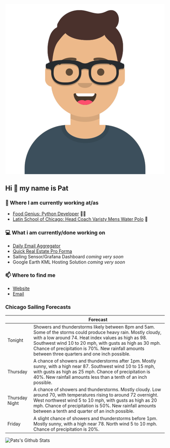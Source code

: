 [![Social banner for p-j-falconer](https://raw.githubusercontent.com/P-J-FALCONER/P-J-FALCONER/master/assets/avataaars.svg)](https://patfalconer.com/)
## Hi :wave: my name is Pat

### 💼 Where I am currently working at/as
- [Food Genius: Python Developer](https://getfoodgenius.com/) 🍔🐍
- [Latin School of Chicago: Head Coach Varisty Mens Water Polo](https://www.latinschool.org/) 🤽


### 💻 What i am currently/done working on
 - [Daily Email Aggregator](https://github.com/P-J-FALCONER/dott_daily_mail)
 - [Quick Real Estate Pro Forma](https://github.com/P-J-FALCONER/henry)
 - Sailing Sensor/Grafana Dashboard *coming very soon*
 - Google Earth KML Hosting Solution *coming very soon*

### 📫 Where to find me
 - [Website](https://patfalconer.com/)
 - [Email](mailto:patrick.j.falconer@gmail.com)


### Chicago Sailing Forecasts
|   | Forecast  |
|---|---|
| Tonight | Showers and thunderstorms likely between 8pm and 5am. Some of the storms could produce heavy rain. Mostly cloudy, with a low around 74. Heat index values as high as 98. Southwest wind 10 to 20 mph, with gusts as high as 30 mph. Chance of precipitation is 70%. New rainfall amounts between three quarters and one inch possible. |
| Thursday | A chance of showers and thunderstorms after 1pm. Mostly sunny, with a high near 87. Southwest wind 10 to 15 mph, with gusts as high as 25 mph. Chance of precipitation is 40%. New rainfall amounts less than a tenth of an inch possible. |
| Thursday Night | A chance of showers and thunderstorms. Mostly cloudy. Low around 70, with temperatures rising to around 72 overnight. West northwest wind 5 to 10 mph, with gusts as high as 20 mph. Chance of precipitation is 50%. New rainfall amounts between a tenth and quarter of an inch possible. |
| Friday | A slight chance of showers and thunderstorms before 1pm. Mostly sunny, with a high near 78. North wind 5 to 10 mph. Chance of precipitation is 20%. |

![Pats's Github Stats](https://github-readme-stats.vercel.app/api?username=p-j-falconer&show_icons=true&theme=radical)

